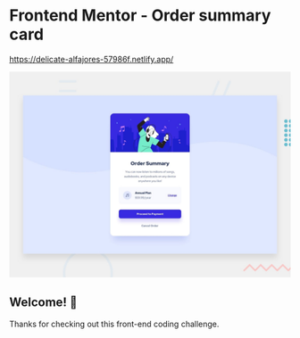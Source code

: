 # Frontend Mentor - Order summary card
https://delicate-alfajores-57986f.netlify.app/

![Design preview for the Order summary card coding challenge](./design/desktop-preview.jpg)

## Welcome! 👋

Thanks for checking out this front-end coding challenge.
